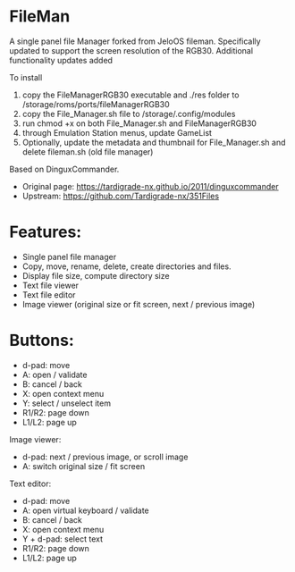 # FileMan
A single panel file Manager forked from JeloOS fileman.
Specifically updated to support the screen resolution of the RGB30.
Additional functionality updates added

To install 
1. copy the FileManagerRGB30 executable and ./res folder to /storage/roms/ports/fileManagerRGB30
2. copy the File_Manager.sh file to /storage/.config/modules
3. run chmod +x on both File_Manager.sh and FileManagerRGB30
4. through Emulation Station menus, update GameList
5. Optionally, update the metadata and thumbnail for File_Manager.sh and delete fileman.sh (old file manager)

Based on DinguxCommander.
* Original page: https://tardigrade-nx.github.io/2011/dinguxcommander
* Upstream: https://github.com/Tardigrade-nx/351Files

# Features:
* Single panel file manager
* Copy, move, rename, delete, create directories and files.
* Display file size, compute directory size
* Text file viewer
* Text file editor
* Image viewer (original size or fit screen, next / previous image)

# Buttons:
* d-pad: move
* A: open / validate
* B: cancel / back
* X: open context menu
* Y: select / unselect item
* R1/R2: page down
* L1/L2: page up

Image viewer:
* d-pad: next / previous image, or scroll image
* A: switch original size / fit screen

Text editor:
* d-pad: move
* A: open virtual keyboard / validate
* B: cancel / back
* X: open context menu
* Y + d-pad: select text
* R1/R2: page down
* L1/L2: page up


